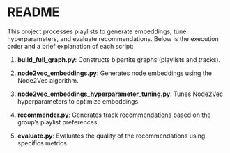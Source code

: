 # README

This project processes playlists to generate embeddings, tune hyperparameters, and evaluate recommendations. Below is the execution order and a brief explanation of each script:

1. **build_full_graph.py**: Constructs bipartite graphs (playlists and tracks).

2. **node2vec_embeddings.py**: Generates node embeddings using the Node2Vec algorithm.

3. **node2vec_embeddings_hyperparameter_tuning.py**: Tunes Node2Vec hyperparameters to optimize embeddings.

4. **recommender.py**: Generates track recommendations based on the group’s playlist preferences.

5. **evaluate.py**: Evaluates the quality of the recommendations using specifics metrics.
